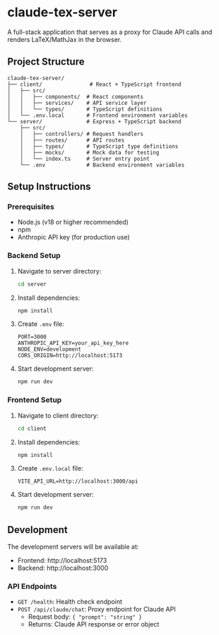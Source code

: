 # claude-tex-server

A full-stack application that serves as a proxy for Claude API calls and renders LaTeX/MathJax in the browser.

## Project Structure

```
claude-tex-server/
├── client/               # React + TypeScript frontend
│   ├── src/
│   │   ├── components/  # React components
│   │   ├── services/    # API service layer
│   │   └── types/       # TypeScript definitions
│   └── .env.local       # Frontend environment variables
└── server/              # Express + TypeScript backend
    ├── src/
    │   ├── controllers/ # Request handlers
    │   ├── routes/      # API routes
    │   ├── types/       # TypeScript type definitions
    │   ├── mocks/       # Mock data for testing
    │   └── index.ts     # Server entry point
    └── .env             # Backend environment variables
```

## Setup Instructions

### Prerequisites
- Node.js (v18 or higher recommended)
- npm
- Anthropic API key (for production use)

### Backend Setup
1. Navigate to server directory:
   ```bash
   cd server
   ```
2. Install dependencies:
   ```bash
   npm install
   ```
3. Create `.env` file:
   ```
   PORT=3000
   ANTHROPIC_API_KEY=your_api_key_here
   NODE_ENV=development
   CORS_ORIGIN=http://localhost:5173
   ```
4. Start development server:
   ```bash
   npm run dev
   ```

### Frontend Setup
1. Navigate to client directory:
   ```bash
   cd client
   ```
2. Install dependencies:
   ```bash
   npm install
   ```
3. Create `.env.local` file:
   ```
   VITE_API_URL=http://localhost:3000/api
   ```
4. Start development server:
   ```bash
   npm run dev
   ```

## Development

The development servers will be available at:
- Frontend: http://localhost:5173
- Backend: http://localhost:3000

### API Endpoints

- `GET /health`: Health check endpoint
- `POST /api/claude/chat`: Proxy endpoint for Claude API
  - Request body: `{ "prompt": "string" }`
  - Returns: Claude API response or error object
